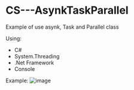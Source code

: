 # CS---AsynkTaskParallel
Example of use asynk, Task and Parallel class

Using:
- C#
- System.Threading
- .Net Framework
- Console

Example:
![image](https://github.com/user-attachments/assets/2ce52b6f-2bf2-4333-8013-676f5fb90d9e)


